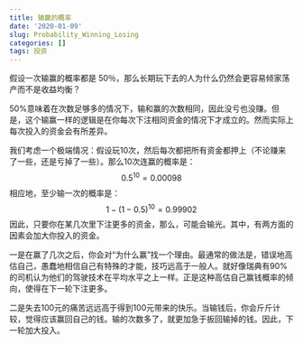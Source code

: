 ```yaml
---
title: 输赢的概率
date: '2020-01-09'
slug: Probability_Winning_Losing
categories: []
tags: 投资
---
```


假设一次输赢的概率都是 50％，那么长期玩下去的人为什么仍然会更容易倾家荡产而不是收益均衡？

50%意味着在次数足够多的情况下，输和赢的次数相同，因此没亏也没赚。但是，这个输赢一样的逻辑是在你每次下注相同资金的情况下才成立的。然而实际上每次投入的资金会有所差异。

我们考虑一个极端情况：假设玩10次，然后每次都把所有资金都押上（不论赚来了一些，还是亏掉了一些）。那么10次连赢的概率是：
$$
0.5^{10}=0.00098
$$
相应地，至少输一次的概率是：
$$
1-(1-0.5)^{10}=0.99902
$$
因此，只要你在某几次里下注更多的资金，那么，可能会输光。其中，有两方面的因素会加大你投入的资金。

一是在赢了几次之后，你会对“为什么赢”找一个理由。最通常的做法是，错误地高估自己，愚蠢地相信自己有特殊的才能，技巧远高于一般人。就好像瑞典有90%的司机认为他们的驾驶技术在平均水平之上一样。正是这种高估自己赢钱概率的倾向，使得在下一轮下注更多。

二是失去100元的痛苦远远高于得到100元带来的快乐。当输钱后，你会斤斤计较，觉得应该赢回自己的钱。输的次数多了，就更加急于扳回输掉的钱。因此，下一轮加大投入。
